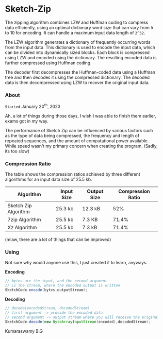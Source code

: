 # Sketch-Zip

The zipping algorithm combines LZW and Huffman coding to compress data efficiently, using an optimal dictionary word
size that can vary from 5 to 10 for encoding. It can handle a maximum input data length of `2^32`.

The LZW algorithm generates a dictionary of frequently occurring words from the input data. This dictionary is used to
encode the input data, which can be divided into dynamically sized blocks. Each block is compressed using LZW and
encoded using the dictionary. The resulting encoded data is further compressed using Huffman coding.

The decoder first decompresses the Huffman-coded data using a Huffman tree and then decodes it using the compressed
dictionary. The decoded data is then decompressed using LZW to recover the original input data.

### About

`Started` January 20<sup>th</sup>, 2023

Ah, a lot of things during those days, I wish I was able to finish them earlier, exams got in my way.

The performance of Sketch Zip can be influenced by various factors such as the type of data being compressed, the
frequency and length of repeated sequences, and the amount of computational power available. While speed wasn't my
primary concern when creating the program. (Sadly, its too slow)

### Compression Ratio

The table shows the compression ratios achieved by three different algorithms for an input data size of 25.5 kb.

| Algorithm            | Input Size | Output Size | Compression Ratio |
|----------------------|------------|-------------|-------------------|
| Sketch Zip Algorithm | 25.3 kb    | 12.3 kB     | 52%               |
| 7zip Algorithm       | 25.5 kb    | 7.3 KB      | 71.4%             |
| Xz Algorithm         | 25.5 kb    | 7.3 kB      | 71.4%             |

(miaw, there are a lot of things that can be improved)

### Using

Not sure why would anyone use this, I just created it to learn, anyways.

**Encoding**

````java
// bytes are the input, and the second argument
// is the stream, where the encoded output is written
SketchCode.encode(bytes,outputStream);
````

**Decoding**

````java
// decode(encodedStream, decodedStream)
// first argument -> provide the encoded data
// second argument -> output stream where you will receive the original data
SketchCode.decode(new ByteArrayInputStream(encoded),decodedStream);
````

Kumaraswamy B.G
